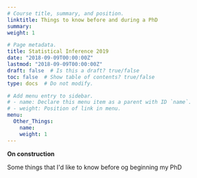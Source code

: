 ```yaml
---
# Course title, summary, and position.
linktitle: Things to know before and during a PhD
summary: 
weight: 1

# Page metadata.
title: Statistical Inference 2019
date: "2018-09-09T00:00:00Z"
lastmod: "2018-09-09T00:00:00Z"
draft: false  # Is this a draft? true/false
toc: false  # Show table of contents? true/false
type: docs  # Do not modify.

# Add menu entry to sidebar.
# - name: Declare this menu item as a parent with ID `name`.
# - weight: Position of link in menu.
menu:
  Other_Things:
    name: 
    weight: 1
---
```


<b> On construction </b>

Some things that I'd like to know before og beginning my PhD
